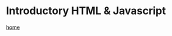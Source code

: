 # Introductory HTML & Javascript



[home](documents/projects/codefellows/201/reading-notes/README.md)

